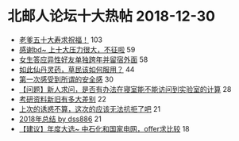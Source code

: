 # 北邮人论坛十大热帖 2018-12-30

- [老爹五十大寿求祝福！](https://bbs.byr.cn/article/Feeling/3096810) 103
- [感谢bd~ 上十大压力很大，不征啦](https://bbs.byr.cn/article/Friends/1906723) 59
- [女生答应异性好友单独跨年并留宿外面](https://bbs.byr.cn/article/Talking/6086834) 58
- [如此仙丹灵药，草民该如何服用？](https://bbs.byr.cn/article/Health/215031) 44
- [第一次感受到所谓的安全感](https://bbs.byr.cn/article/Swim/126595) 30
- [【问题】新人求问，是否有办法在寝室能不能访问到实验室的计算](https://bbs.byr.cn/article/WWWTechnology/40957) 28
- [考研资料新旧有多大差别](https://bbs.byr.cn/article/AimGraduate/1155022) 22
- [上次的诱惑不算，这次的应该无法抗拒了吧](https://bbs.byr.cn/article/Picture/3232516) 21
- [2018年总结 by dss886](https://bbs.byr.cn/article/WorkLife/1114811) 21
- [【建议】年度大选~ 中石化和国家电网，offer求比较](https://bbs.byr.cn/article/Job/2010169) 18


